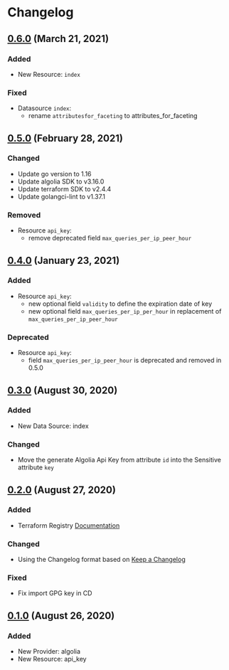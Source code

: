 # Changelog

## [0.6.0](https://github.com/philippe-vandermoere/terraform-provider-algolia/compare/v0.5.0...v0.6.0) (March 21, 2021)

### Added

- New Resource: `index`

### Fixed

- Datasource `index`:
  - rename `attributesfor_faceting` to attributes_for_faceting

## [0.5.0](https://github.com/philippe-vandermoere/terraform-provider-algolia/compare/v0.4.0...v0.5.0) (February 28, 2021)

### Changed

- Update go version to 1.16
- Update algolia SDK to v3.16.0
- Update terraform SDK to v2.4.4
- Update golangci-lint to v1.37.1

### Removed

- Resource `api_key`:
  - remove deprecated field `max_queries_per_ip_peer_hour`

## [0.4.0](https://github.com/philippe-vandermoere/terraform-provider-algolia/compare/v0.3.0...v0.4.0) (January 23, 2021)

### Added

- Resource `api_key`:
  - new optional field `validity` to define the expiration date of key
  - new optional field `max_queries_per_ip_per_hour` in replacement of `max_queries_per_ip_peer_hour`

### Deprecated

- Resource `api_key`:
  - field `max_queries_per_ip_peer_hour` is deprecated and removed in 0.5.0

## [0.3.0](https://github.com/philippe-vandermoere/terraform-provider-algolia/compare/v0.2.0...v0.3.0) (August 30, 2020)

### Added

- New Data Source: index

### Changed

- Move the generate Algolia Api Key from attribute `id` into the Sensitive attribute `key`

## [0.2.0](https://github.com/philippe-vandermoere/terraform-provider-algolia/compare/v0.1.0...v0.2.0) (August 27, 2020)

### Added

- Terraform Registry [Documentation](https://www.terraform.io/docs/registry/providers/docs.html)

### Changed

- Using the Changelog format based on [Keep a Changelog](https://keepachangelog.com/en/1.0.0/)

### Fixed

- Fix import GPG key in CD

## [0.1.0](https://github.com/philippe-vandermoere/terraform-provider-algolia/releases/tag/v0.1.0) (August 26, 2020)

### Added

- New Provider: algolia
- New Resource: api_key
